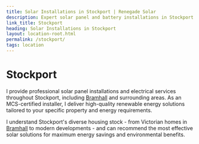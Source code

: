```yaml
---
title: Solar Installations in Stockport | Renegade Solar
description: Expert solar panel and battery installations in Stockport. MCS-certified local installer with comprehensive electrical services and excellent customer reviews.
link_title: Stockport
heading: Solar Installations in Stockport
layout: location-root.html
permalink: /stockport/
tags: location
---
```


# Stockport

I provide professional solar panel installations and electrical services throughout Stockport, including [Bramhall](/solar-panel-installer-bramhall/) and surrounding areas. As an MCS-certified installer, I deliver high-quality renewable energy solutions tailored to your specific property and energy requirements.

I understand Stockport's diverse housing stock - from Victorian homes in [Bramhall](/solar-panel-installer-bramhall/) to modern developments - and can recommend the most effective solar solutions for maximum energy savings and environmental benefits.